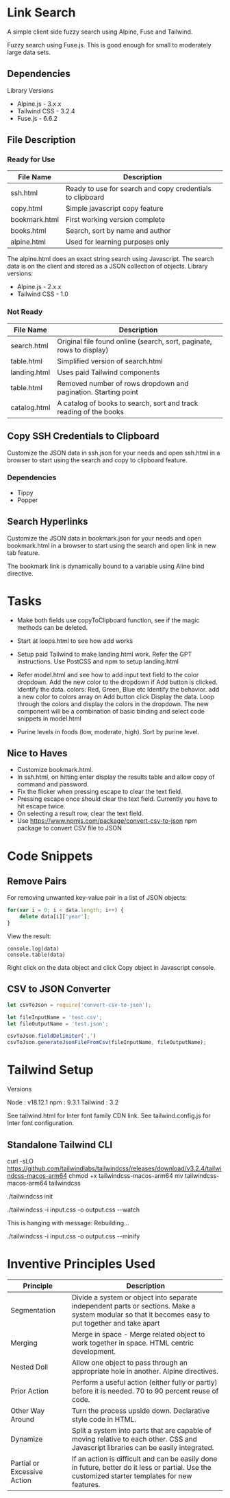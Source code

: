# Link Search

A simple client side fuzzy search using Alpine, Fuse and Tailwind.

Fuzzy search using Fuse.js. This is good enough for small to moderately large data sets. 

## Dependencies

Library Versions

- Alpine.js			- 3.x.x
- Tailwind CSS  - 3.2.4
- Fuse.js       - 6.6.2

## File Description

### Ready for Use

| File Name       | Description |
| --------------- | ----------- |
| ssh.html        | Ready to use for search and copy credentials to clipboard 						 |
| copy.html       | Simple javascript copy feature 																				 |
| bookmark.html   | First working version complete													 							 |
| books.html      | Search, sort by name and author													 							 |
| alpine.html     | Used for learning purposes only 																			 |

The alpine.html does an exact string search using Javascript. The search data is on the client and stored as a JSON collection of objects. Library versions:

- Alpine.js			- 2.x.x
- Tailwind CSS  - 1.0

### Not Ready

| File Name       | Description |
| --------------- | ----------- |
| search.html     | Original file found online (search, sort, paginate, rows to display)   |
| table.html      | Simplified version of search.html 															       |
| landing.html    | Uses paid Tailwind components  																				 |
| table.html      | Removed number of rows dropdown and pagination. Starting point				 |
| catalog.html    | A catalog of books to search, sort and track reading of the books			 |

## Copy SSH Credentials to Clipboard

Customize the JSON data in ssh.json for your needs and open ssh.html in a browser to start using the search and copy to clipboard feature.

### Dependencies

- Tippy
- Popper

## Search Hyperlinks

Customize the JSON data in bookmark.json for your needs and open bookmark.html in a browser to start using the search and open link in new tab feature.

The bookmark link is dynamically bound to a variable using Aline bind directive.

# Tasks

- Make both fields use copyToClipboard function, see if the magic methods can be deleted.
- Start at loops.html to see how add works
- Setup paid Tailwind to make landing.html work. Refer the GPT instructions.
		Use PostCSS and npm to setup landing.html
- Refer model.html and see how to add input text field to the color dropdown. Add the new color to the dropdown if Add button is clicked.
		Identify the data. colors: Red, Green, Blue etc
		Identify the behavior. add a new color to colors array on Add button click
		Display the data. Loop through the colors and display the colors in the dropdown.
		The new component will be a combination of basic binding and select code snippets in model.html

- Purine levels in foods (low, moderate, high). Sort by purine level.

## Nice to Haves

- Customize bookmark.html.
- In ssh.html, on hitting enter display the results table and allow copy of command and password.
- Fix the flicker when pressing escape to clear the text field. 
- Pressing escape once should clear the text field. Currently you have to hit escape twice.
- On selecting a result row, clear the text field.
- Use https://www.npmjs.com/package/convert-csv-to-json npm package to convert CSV file to JSON

# Code Snippets

## Remove Pairs

For removing unwanted key-value pair in a list of JSON objects:

```javascript
for(var i = 0; i < data.length; i++) {
	delete data[i]['year'];
}
```

View the result:

```
console.log(data)
console.table(data)
```

Right click on the data object and click Copy object in Javascript console.

## CSV to JSON Converter

```javascript
let csvToJson = require('convert-csv-to-json');

let fileInputName = 'test.csv'; 
let fileOutputName = 'test.json';

csvToJson.fieldDelimiter(',')
csvToJson.generateJsonFileFromCsv(fileInputName, fileOutputName);
```

# Tailwind Setup

Versions

Node : v18.12.1
npm : 9.3.1
Tailwind : 3.2

See tailwind.html for Inter font family CDN link. See tailwind.config.js for Inter font configuration.

## Standalone Tailwind CLI

curl -sLO https://github.com/tailwindlabs/tailwindcss/releases/download/v3.2.4/tailwindcss-macos-arm64
chmod +x tailwindcss-macos-arm64
mv tailwindcss-macos-arm64 tailwindcss

<!-- Create a tailwind.config.js file -->
./tailwindcss init

<!-- Start a watcher -->
./tailwindcss -i input.css -o output.css --watch

This is hanging with message: Rebuilding...

<!-- Compile and minify your CSS for production -->
./tailwindcss -i input.css -o output.css --minify

# Inventive Principles Used

| Principle        | Description |
| ---------------  | ----------- |
| Segmentation     | Divide a system or object into separate independent parts or sections. Make a system modular so that it becomes easy to put together and take apart   |
| Merging     		 | Merge in space - Merge related object to work together in space. HTML centric development.   |
| Nested Doll      | Allow one object to pass through an appropriate hole in another. Alpine directives.   |
| Prior Action     | Perform a useful action (either fully or partly) before it is needed. 70 to 90 percent reuse of code.   |
| Other Way Around | Turn the process upside down. Declarative style code in HTML.   |
| Dynamize     		 | Split a system into parts that are capable of moving relative to each other. CSS and Javascript libraries can be easily integrated.   |
| Partial or Excessive Action | If an action is difficult and can be easily done in future, better do it less or partial. Use the customized starter templates for new features.|


 

